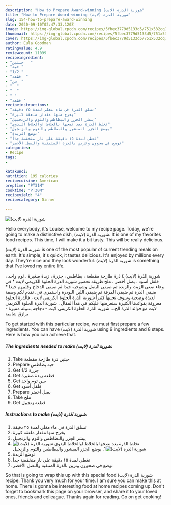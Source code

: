 ```yaml
---
description: "How to Prepare Award-winning شوربة الذرة (لايت)"
title: "How to Prepare Award-winning شوربة الذرة (لايت)"
slug: 154-how-to-prepare-award-winning
date: 2020-09-10T02:47:33.120Z
image: https://img-global.cpcdn.com/recipes/5fbec3779d5133d5/751x532cq70/الصورة-الرئيسية-لوصفةشوربة-الذرة-لايت.jpg
thumbnail: https://img-global.cpcdn.com/recipes/5fbec3779d5133d5/751x532cq70/الصورة-الرئيسية-لوصفةشوربة-الذرة-لايت.jpg
cover: https://img-global.cpcdn.com/recipes/5fbec3779d5133d5/751x532cq70/الصورة-الرئيسية-لوصفةشوربة-الذرة-لايت.jpg
author: Eula Goodman
ratingvalue: 4.9
reviewcount: 11099
recipeingredient:
- "حبتين   "
- "حبة "
- "1/2 "
- "قطعة  "
- "سن  "
- "  "
- "  "
- " "
- "قطعة "
recipeinstructions:
- "تسلق الذرة في ماء مغلي لمدة ٢٥ دقيقة"
- "يخرج منها مقدار ملعقة كبيرة"
- "يبشر الجزر والبطاطس والثوم والزنجبيل"
- "تخلط الذرة بعد نصجها بالخلاط اوالخلاط اليدوي"
- "يوضع الجزر المبشور والبطاطس والثوم والزنجيل"
- "توضع الزبدة"
- "تغطى لمدة ١٥ دقيقة على نار منخفضة جداً"
- "توضع في صحوون وتزين بالذرة المتبقية والبصل الأخضر"
categories:
- Recipe
tags:
- 

katakunci:  
nutrition: 195 calories
recipecuisine: American
preptime: "PT31M"
cooktime: "PT30M"
recipeyield: "4"
recipecategory: Dinner

---
```



![شوربة الذرة (لايت)](https://img-global.cpcdn.com/recipes/5fbec3779d5133d5/751x532cq70/الصورة-الرئيسية-لوصفةشوربة-الذرة-لايت.jpg)

Hello everybody, it's Louise, welcome to my recipe page. Today, we're going to make a distinctive dish, شوربة الذرة (لايت). It is one of my favorites food recipes. This time, I will make it a bit tasty. This will be really delicious.

شوربة الذرة (لايت) is one of the most popular of current trending meals on earth. It's simple, it's quick, it tastes delicious. It's enjoyed by millions every day. They're nice and they look wonderful. شوربة الذرة (لايت) is something that I've loved my entire life.

شوربة الذرة (لايت) ٤ ذرة طازجة مقطعة ، بطاطس ، جزرة ، زبدة صغيرة ، ثوم واحد ، فلفل أسود ، بصل أخضر ، ملح طريقة تحضير شوربة الذرة الحلوة الكريمي لايت * في وعاء ضعي الزيت والزبدة ثم ضيفي البصل وشوحيه جيدا ثم ضيفي الدجاج وقلبيهم جيدا * ضيفي الذرة ثم ضيفي المرقة ثم ضيفي اللبن البودرة واستمري في. نقدم لكم وصفة لذيذة وصحية وسوف تحبيها كثيراُ شوربة الذرة الحلوة الكريمي لايت ، فالذرة الحلوة معروفة بفوائدها الكثيرة سنعرضها عليكم في هذا المقال . شوربة الذرة الحلوة الكريمي لايت مع فوائد الذرة الح… شوربة الذرة الحلوة الكريمى لايت - دجاجة بتتبيلة مميزة - برازق شامية


To get started with this particular recipe, we must first prepare a few ingredients. You can have شوربة الذرة (لايت) using 9 ingredients and 8 steps. Here is how you can achieve that.

<!--inarticleads1-->

##### The ingredients needed to make شوربة الذرة (لايت):

1. Take حبتين ذرة طازجة مقطعة
1. Prepare حبة بطاطس
1. Get 1/2 جزرة
1. Get قطعة زبدة صغيرة
1. Get سن ثوم واحد
1. Get  فلفل أسود
1. Prepare  بصل أخضر
1. Take  ملح
1. Get قطعة زنجبيل




<!--inarticleads2-->

##### Instructions to make شوربة الذرة (لايت):

1. تسلق الذرة في ماء مغلي لمدة ٢٥ دقيقة
1. يخرج منها مقدار ملعقة كبيرة
1. يبشر الجزر والبطاطس والثوم والزنجبيل
1. تخلط الذرة بعد نصجها بالخلاط اوالخلاط اليدوي
<img src="//assets-global.cpcdn.com/assets/icons/button_play-2c75c40dde080a61004c1f40b05d8f140eaff45d7e9e6481dc71c63d2e7c4909.png" alt="شوربة الذرة (لايت)"><img src="//assets-global.cpcdn.com/assets/icons/button_play-2c75c40dde080a61004c1f40b05d8f140eaff45d7e9e6481dc71c63d2e7c4909.png" alt="شوربة الذرة (لايت)">1. يوضع الجزر المبشور والبطاطس والثوم والزنجيل
1. توضع الزبدة
1. تغطى لمدة ١٥ دقيقة على نار منخفضة جداً
1. توضع في صحوون وتزين بالذرة المتبقية والبصل الأخضر




So that is going to wrap this up with this special food شوربة الذرة (لايت) recipe. Thank you very much for your time. I am sure you can make this at home. There is gonna be interesting food at home recipes coming up. Don't forget to bookmark this page on your browser, and share it to your loved ones, friends and colleague. Thanks again for reading. Go on get cooking!
